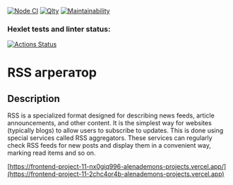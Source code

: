 [![Node CI](https://github.com/AlenaDemon/frontend-project-11/actions/workflows/nodejs.yml/badge.svg)](https://github.com/AlenaDemon/frontend-project-11/actions/workflows/nodejs.yml)
[![Qlty](https://github.com/AlenaDemon/frontend-project-11/actions/workflows/build.yml/badge.svg)](https://github.com/AlenaDemon/frontend-project-11/actions/workflows/build.yml)
[![Maintainability](https://qlty.sh/badges/17506f81-391a-42bf-b38c-8826b0e5b444/maintainability.svg)](https://qlty.sh/gh/AlenaDemon/projects/frontend-project-11)
### Hexlet tests and linter status:
[![Actions Status](https://github.com/AlenaDemon/frontend-project-11/actions/workflows/hexlet-check.yml/badge.svg)](https://github.com/AlenaDemon/frontend-project-11/actions)

# RSS агрегатор

## Description
RSS is a specialized format designed for describing news feeds, article announcements, and other content. It is the simplest way for websites (typically blogs) to allow users to subscribe to updates. This is done using special services called RSS aggregators. These services can regularly check RSS feeds for new posts and display them in a convenient way, marking read items and so on.

[https://frontend-project-11-nx0giq996-alenademons-projects.vercel.app/](https://frontend-project-11-2chc4or4b-alenademons-projects.vercel.app)
